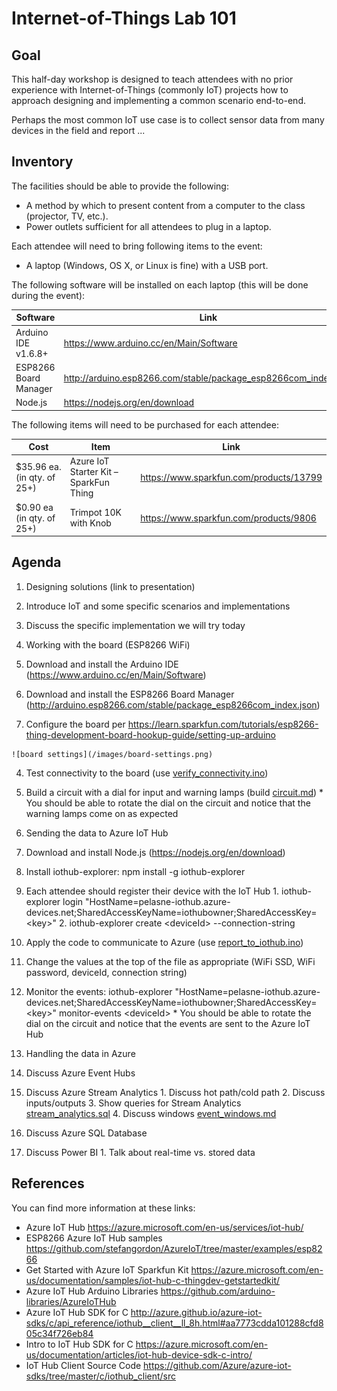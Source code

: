 # Internet-of-Things Lab 101

## Goal
This half-day workshop is designed to teach attendees with no prior experience with Internet-of-Things (commonly IoT) projects how to approach designing and implementing a common scenario end-to-end.

Perhaps the most common IoT use case is to collect sensor data from many devices in the field and report ...

## Inventory
The facilities should be able to provide the following:
* A method by which to present content from a computer to the class (projector, TV, etc.).
* Power outlets sufficient for all attendees to plug in a laptop.

Each attendee will need to bring following items to the event:
* A laptop (Windows, OS X, or Linux is fine) with a USB port.

The following software will be installed on each laptop (this will be done during the event):

|Software|Link|
|--------|----|
|Arduino IDE v1.6.8+|https://www.arduino.cc/en/Main/Software|
|ESP8266 Board Manager|http://arduino.esp8266.com/stable/package_esp8266com_index.json|
|Node.js|https://nodejs.org/en/download|

The following items will need to be purchased for each attendee:

|Cost|Item|Link|
|----|----|----|
|$35.96 ea. (in qty. of 25+)|Azure IoT Starter Kit – SparkFun Thing|https://www.sparkfun.com/products/13799|
|$0.90 ea (in qty. of 25+)|Trimpot 10K with Knob|https://www.sparkfun.com/products/9806|

## Agenda

1. Designing solutions (link to presentation)
  1. Introduce IoT and some specific scenarios and implementations
  2. Discuss the specific implementation we will try today

2. Working with the board (ESP8266 WiFi)
  1. Download and install the Arduino IDE (https://www.arduino.cc/en/Main/Software)
  2. Download and install the ESP8266 Board Manager (http://arduino.esp8266.com/stable/package_esp8266com_index.json)
  3. Configure the board per https://learn.sparkfun.com/tutorials/esp8266-thing-development-board-hookup-guide/setting-up-arduino

    ![board settings](/images/board-settings.png)

  4. Test connectivity to the board (use [verify_connectivity.ino](verify_connectivity.ino))
  5. Build a circuit with a dial for input and warning lamps (build [circuit.md](circuit.md))
    * You should be able to rotate the dial on the circuit and notice that the warning lamps come on as expected

3. Sending the data to Azure IoT Hub
  1. Download and install Node.js (https://nodejs.org/en/download)
  2. Install iothub-explorer: npm install -g iothub-explorer
  3. Each attendee should register their device with the IoT Hub
    1. iothub-explorer login "HostName=pelasne-iothub.azure-devices.net;SharedAccessKeyName=iothubowner;SharedAccessKey=\<key\>"
    2. iothub-explorer create \<deviceId\> --connection-string
  4. Apply the code to communicate to Azure (use [report_to_iothub.ino](report_to_iothub.ino))
  5. Change the values at the top of the file as appropriate (WiFi SSD, WiFi password, deviceId, connection string)
  6. Monitor the events: iothub-explorer "HostName=pelasne-iothub.azure-devices.net;SharedAccessKeyName=iothubowner;SharedAccessKey=\<key\>" monitor-events \<deviceId\>
    * You should be able to rotate the dial on the circuit and notice that the events are sent to the Azure IoT Hub

4. Handling the data in Azure
  1. Discuss Azure Event Hubs
  2. Discuss Azure Stream Analytics
    1. Discuss hot path/cold path
    2. Discuss inputs/outputs
    3. Show queries for Stream Analytics [stream_analytics.sql](stream_analytics.sql)
    4. Discuss windows [event_windows.md](event_windows.md)
  3. Discuss Azure SQL Database
  4. Discuss Power BI
    1. Talk about real-time vs. stored data

## References
You can find more information at these links:
* Azure IoT Hub https://azure.microsoft.com/en-us/services/iot-hub/
* ESP8266 Azure IoT Hub samples https://github.com/stefangordon/AzureIoT/tree/master/examples/esp8266
* Get Started with Azure IoT Sparkfun Kit https://azure.microsoft.com/en-us/documentation/samples/iot-hub-c-thingdev-getstartedkit/
* Azure IoT Hub Arduino Libraries https://github.com/arduino-libraries/AzureIoTHub
* Azure IoT Hub SDK for C http://azure.github.io/azure-iot-sdks/c/api_reference/iothub__client__ll_8h.html#aa7773cdda101288cfd805c34f726eb84
* Intro to IoT Hub SDK for C https://azure.microsoft.com/en-us/documentation/articles/iot-hub-device-sdk-c-intro/
* IoT Hub Client Source Code https://github.com/Azure/azure-iot-sdks/tree/master/c/iothub_client/src
